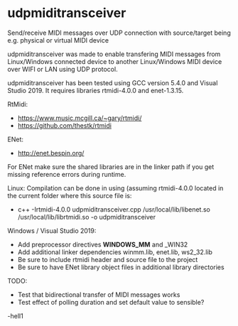 # udpmiditransceiver
Send/receive MIDI messages over UDP connection with source/target being e.g. physical or virtual MIDI device

udpmiditransceiver was made to enable transfering MIDI messages from Linux/Windows connected device to another Linux/Windows MIDI device over WIFI or LAN using UDP protocol.

udpmiditransceiver has been tested using GCC version 5.4.0 and Visual Studio 2019. It requires libraries rtmidi-4.0.0 and enet-1.3.15.

RtMidi:
- https://www.music.mcgill.ca/~gary/rtmidi/
- https://github.com/thestk/rtmidi

ENet:
- http://enet.bespin.org/
	
For ENet make sure the shared libraries are in the linker path if you get missing reference errors during runtime.

Linux: Compilation can be done in using (assuming rtmidi-4.0.0 located in the current folder where this source file is:
- c++ -Irtmidi-4.0.0 udpmiditransceiver.cpp /usr/local/lib/libenet.so /usr/local/lib/librtmidi.so -o udpmiditransceiver

Windows / Visual Studio 2019:
- Add preprocessor directives __WINDOWS_MM__ and _WIN32
- Add additional linker dependencies winmm.lib, enet.lib, ws2_32.lib
- Be sure to include rtmidi header and source file to the project
- Be sure to have ENet library object files in additional library directories

TODO:
- Test that bidirectional transfer of MIDI messages works
- Test effect of polling duration and set default value to sensible?

-hell1
